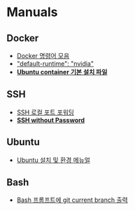 # Manuals

## Docker
- [Docker 명령어 모음](docker/docker_commands.md)   
- ["default-runtime": "nvidia"](docker/default_runtime_nvidia.md)
- **[Ubuntu container 기본 설치 파일](docker/basic_install_in_docker_container.sh)**

## SSH
- [SSH 로컬 포트 포워딩](ssh/ssh_local_port_forwarding.md)
- **[SSH without Password](ssh/ssh_without_password.md)**

## Ubuntu
- [Ubuntu 설치 및 환경 메뉴얼](ubuntu/install.md)

## Bash
- [Bash 프롬프트에 git current branch 출력](bash/bash_with_git_branch.md)
